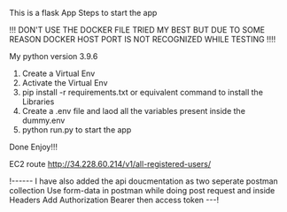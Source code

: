 This is a flask App
Steps to start the app

!!! DON'T USE THE DOCKER FILE TRIED MY BEST BUT DUE TO SOME REASON DOCKER HOST PORT IS NOT RECOGNIZED WHILE TESTING !!!!


My python version 3.9.6

1. Create a Virtual Env
2. Activate the Virtual Env
3. pip install -r requirements.txt or equivalent command to install the Libraries
4. Create a .env file and laod all the variables present inside the dummy.env
4. python run.py to start the app

Done Enjoy!!!


EC2 route http://34.228.60.214/v1/all-registered-users/

!------ I have also added the api doucmentation as two seperate postman collection
Use form-data in postman while doing post request 
and inside Headers Add Authorization Bearer then access token
---!
